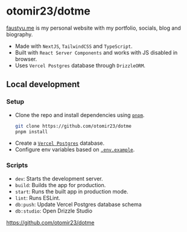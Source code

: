 # otomir23/dotme

[faustyu.me](https://faustyu.me) is my personal website with my portfolio, socials,
blog and biography. 

- Made with `NextJS`, `TailwindCSS` and `TypeScript`.
- Built with `React Server Components` and works with JS disabled in browser.
- Uses `Vercel Postgres` database through `DrizzleORM`.

## Local development

### Setup
- Clone the repo and install dependencies using [`pnpm`](https://pnpm.io).
  ```bash
  git clone https://github.com/otomir23/dotme
  pnpm install
  ```
- Create a [`Vercel Postgres`](https://vercel.com/storage/postgres) database.
- Configure env variables based on [`.env.example`](.env.example).

### Scripts

- `dev`: Starts the development server.
- `build`: Builds the app for production.
- `start`: Runs the built app in production mode.
- `lint`: Runs ESLint.
- `db:push`: Update Vercel Postgres database schema
- `db:studio`: Open Drizzle Studio

https://github.com/otomir23/dotme
